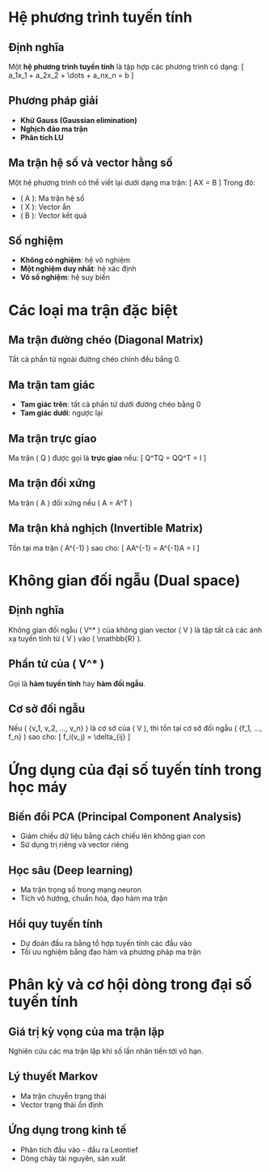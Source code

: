 # Hệ phương trình tuyến tính

## Định nghĩa
Một **hệ phương trình tuyến tính** là tập hợp các phương trình có dạng:
\[ a_1x_1 + a_2x_2 + \dots + a_nx_n = b \]

## Phương pháp giải
- **Khử Gauss (Gaussian elimination)**
- **Nghịch đảo ma trận**
- **Phân tích LU**

## Ma trận hệ số và vector hằng số
Một hệ phương trình có thể viết lại dưới dạng ma trận:
\[ AX = B \]
Trong đó:
- \( A \): Ma trận hệ số
- \( X \): Vector ẩn
- \( B \): Vector kết quả

## Số nghiệm
- **Không có nghiệm**: hệ vô nghiệm
- **Một nghiệm duy nhất**: hệ xác định
- **Vô số nghiệm**: hệ suy biến

# Các loại ma trận đặc biệt

## Ma trận đường chéo (Diagonal Matrix)
Tất cả phần tử ngoài đường chéo chính đều bằng 0.

## Ma trận tam giác
- **Tam giác trên**: tất cả phần tử dưới đường chéo bằng 0
- **Tam giác dưới**: ngược lại

## Ma trận trực giao
Ma trận \( Q \) được gọi là **trực giao** nếu:
\[ Q^TQ = QQ^T = I \]

## Ma trận đối xứng
Ma trận \( A \) đối xứng nếu \( A = A^T \)

## Ma trận khả nghịch (Invertible Matrix)
Tồn tại ma trận \( A^{-1} \) sao cho:
\[ AA^{-1} = A^{-1}A = I \]


# Không gian đối ngẫu (Dual space)

## Định nghĩa
Không gian đối ngẫu \( V^* \) của không gian vector \( V \) là tập tất cả các ánh xạ tuyến tính từ \( V \) vào \( \mathbb{R} \).

## Phần tử của \( V^* \)
Gọi là **hàm tuyến tính** hay **hàm đối ngẫu**.

## Cơ sở đối ngẫu
Nếu \( \{v_1, v_2, ..., v_n\} \) là cơ sở của \( V \), thì tồn tại cơ sở đối ngẫu \( \{f_1, ..., f_n\} \) sao cho:
\[ f_i(v_j) = \delta_{ij} \]

# Ứng dụng của đại số tuyến tính trong học máy

## Biến đổi PCA (Principal Component Analysis)
- Giảm chiều dữ liệu bằng cách chiếu lên không gian con
- Sử dụng trị riêng và vector riêng

## Học sâu (Deep learning)
- Ma trận trọng số trong mạng neuron
- Tích vô hướng, chuẩn hóa, đạo hàm ma trận

## Hồi quy tuyến tính
- Dự đoán đầu ra bằng tổ hợp tuyến tính các đầu vào
- Tối ưu nghiệm bằng đạo hàm và phương pháp ma trận

# Phân kỳ và cơ hội dòng trong đại số tuyến tính

## Giá trị kỳ vọng của ma trận lặp
Nghiên cứu các ma trận lặp khi số lần nhân tiến tới vô hạn.

## Lý thuyết Markov
- Ma trận chuyển trạng thái
- Vector trạng thái ổn định

## Ứng dụng trong kinh tế
- Phân tích đầu vào - đầu ra Leontief
- Dòng chảy tài nguyên, sản xuất

